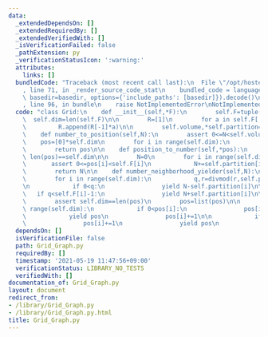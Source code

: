 ```yaml
---
data:
  _extendedDependsOn: []
  _extendedRequiredBy: []
  _extendedVerifiedWith: []
  _isVerificationFailed: false
  _pathExtension: py
  _verificationStatusIcon: ':warning:'
  attributes:
    links: []
  bundledCode: "Traceback (most recent call last):\n  File \"/opt/hostedtoolcache/Python/3.10.8/x64/lib/python3.10/site-packages/onlinejudge_verify/documentation/build.py\"\
    , line 71, in _render_source_code_stat\n    bundled_code = language.bundle(stat.path,\
    \ basedir=basedir, options={'include_paths': [basedir]}).decode()\n  File \"/opt/hostedtoolcache/Python/3.10.8/x64/lib/python3.10/site-packages/onlinejudge_verify/languages/python.py\"\
    , line 96, in bundle\n    raise NotImplementedError\nNotImplementedError\n"
  code: "class Grid:\n    def __init__(self,*F):\n        self.F=tuple(F)\n      \
    \  self.dim=len(self.F)\n\n        R=[1]\n        for a in self.F[::-1]:\n   \
    \         R.append(R[-1]*a)\n\n        self.volume,*self.partition=R[::-1]\n\n\
    \    def number_to_position(self,N):\n        assert 0<=N<self.volume\n\n    \
    \    pos=[0]*self.dim\n        for i in range(self.dim):\n            pos[i],N=divmod(N,self.partition[i])\n\
    \        return pos\n\n    def position_to_number(self,*pos):\n        assert\
    \ len(pos)==self.dim\n\n        N=0\n        for i in range(self.dim):\n     \
    \       assert 0<=pos[i]<self.F[i]\n            N+=self.partition[i]*pos[i]\n\
    \        return N\n\n    def number_neighborhood_yielder(self,N):\n        r=N\n\
    \        for i in range(self.dim):\n            q,r=divmod(r,self.partition[i])\n\
    \n            if 0<q:\n                yield N-self.partition[i]\n\n         \
    \   if q<self.F[i]-1:\n                yield N+self.partition[i]\n\n    def position_neighborhood_yielder(self,*pos):\n\
    \        assert self.dim==len(pos)\n        pos=list(pos)\n\n        for i in\
    \ range(self.dim):\n            if 0<pos[i]:\n                pos[i]-=1\n    \
    \            yield pos\n                pos[i]+=1\n\n            if pos[i]<self.F[i]-1:\n\
    \                pos[i]+=1\n                yield pos\n                pos[i]-=1\n"
  dependsOn: []
  isVerificationFile: false
  path: Grid_Graph.py
  requiredBy: []
  timestamp: '2021-05-19 11:47:56+09:00'
  verificationStatus: LIBRARY_NO_TESTS
  verifiedWith: []
documentation_of: Grid_Graph.py
layout: document
redirect_from:
- /library/Grid_Graph.py
- /library/Grid_Graph.py.html
title: Grid_Graph.py
---
```

